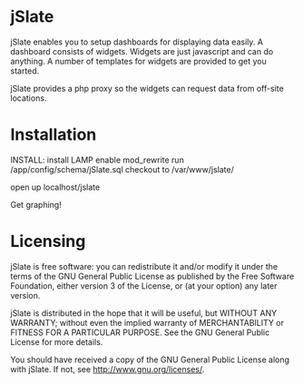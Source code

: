 # jSlate

jSlate enables you to setup dashboards for displaying data easily. 
A dashboard consists of widgets. Widgets are just javascript and can do anything.
A number of templates for widgets are provided to get you started.

jSlate provides a php proxy so the widgets can request data from off-site locations.

# Installation

INSTALL:
install LAMP
enable mod_rewrite
run /app/config/schema/jSlate.sql
checkout to /var/www/jslate/

open up localhost/jslate

Get graphing!

# Licensing

jSlate is free software: you can redistribute it and/or modify
it under the terms of the GNU General Public License as published by
the Free Software Foundation, either version 3 of the License, or
(at your option) any later version.

jSlate is distributed in the hope that it will be useful,
but WITHOUT ANY WARRANTY; without even the implied warranty of
MERCHANTABILITY or FITNESS FOR A PARTICULAR PURPOSE.  See the
GNU General Public License for more details.

You should have received a copy of the GNU General Public License
along with jSlate.  If not, see <http://www.gnu.org/licenses/>.